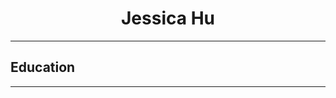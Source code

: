 <!DOCTYPE html>
<html>
<head>
  <h1 align="center">Jessica Hu</h1>
  <hr size=2px>
</head>
<body>
<h2>Education</h2>
<hr>

</body>
</html>
